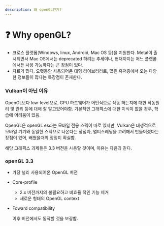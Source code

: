 ```yaml
---
description: 왜 openGL인가?
---
```


# ❓ Why openGL?

* 크로스 플랫폼(Windows, linux, Android, Mac OS 등)을 지원한다. Metal이 출시되면서 Mac OS에서는 deprecated 하려는 추세이나, 현재까지는 어느 플랫폼에서든 사용 가능하다는 큰 장점이 있다.
* 자료가 많다. 오랫동안 사용되어온 대형 라이브러리로, 많은 유저층에서 오는 다양한 정보들이 많다는 특장점이 존재한다.

### Vulkan이 아닌 이유

OpenGL보다 low-level으로, GPU 하드웨어가 어떤식으로 작동 하는지에 대한 작동원리 및 관리 등에 대해 잘 알고있어야함. 기본적인 그래픽스에 대한 지식이 없을 경우, 학습에 어려움이 있음.

&#x20;OpenGL은 openGL es라는 모바일 전용 스펙이 따로 있지만, Vulkan은 태생적으로 모바일 기기와 동일한 스펙으로 나온다는 장점과, 멀티스레딩을 고려해서 만들어졌다는 장점이 있어, 배웠을때의 장점이 확실함.

해당 그래픽스 과제들은 3.3 버전을 사용할 것이며, 이유는 다음과 같다.

### openGL 3.3

* 가장 널리 사용되어온 OpenGL 버전
* Core-profile
  * 2.x 버전까지의 불필요하고 비효율 적인 기능 제거
  * 새로운 형태의 OpenGL context
*   Foward compatibility

    이후 버전에서도 동작할 것을 보장함.
